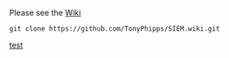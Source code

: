 Please see the [Wiki](https://github.com/TonyPhipps/SIEM/wiki)

```
git clone https://github.com/TonyPhipps/SIEM.wiki.git
```

[test](/TonyPhipps/SIEM/test.md)
